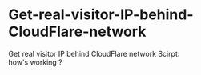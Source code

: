 # Get-real-visitor-IP-behind-CloudFlare-network
Get real visitor IP behind CloudFlare network Scirpt.<br>
how's working ?
